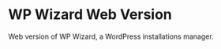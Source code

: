 WP Wizard Web Version
================

Web version of WP Wizard, a WordPress installations manager.
